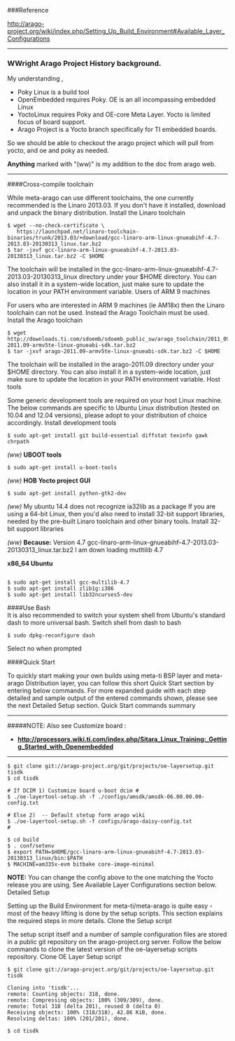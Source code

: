 
###Reference

http://arago-project.org/wiki/index.php/Setting_Up_Build_Environment#Available_Layer_Configurations


------------------------------------
### WWright Arago Project History background.

My understanding ,  

* Poky Linux is a build tool  
* OpenEmbedded requires Poky. OE is an all incompassing embedded Linux
* YoctoLinux requires Poky and OE-core Meta Layer. Yocto is limited focus of board support.
* Arago Project is a Yocto branch specifically for TI embedded boards.

So we should be able to checkout the arago project which will pull from yocto, and oe and poky as needed.  

**Anything** marked with "(ww)" is my addition to the doc from arago web.

-------------------------------------

####Cross-compile toolchain

While meta-arago can use different toolchains, the one currently recommended is the Linaro 2013.03. If you don't have it installed, download and unpack the binary distribution.
Install the Linaro toolchain  

```
$ wget --no-check-certificate \
   https://launchpad.net/linaro-toolchain-binaries/trunk/2013.03/+download/gcc-linaro-arm-linux-gnueabihf-4.7-2013.03-20130313_linux.tar.bz2
$ tar -jxvf gcc-linaro-arm-linux-gnueabihf-4.7-2013.03-20130313_linux.tar.bz2 -C $HOME
```

The toolchain will be installed in the gcc-linaro-arm-linux-gnueabihf-4.7-2013.03-20130313_linux directory under your $HOME directory. You can also install it in a system-wide location, just make sure to update the location in your PATH environment variable.
Users of ARM 9 machines

For users who are interested in ARM 9 machines (ie AM18x) then the Linaro toolchain can not be used. Instead the Arago Toolchain must be used.
Install the Arago toolchain

```
$ wget http://downloads.ti.com/sdoemb/sdoemb_public_sw/arago_toolchain/2011_09/exports/arago-2011.09-armv5te-linux-gnueabi-sdk.tar.bz2
$ tar -jxvf arago-2011.09-armv5te-linux-gnueabi-sdk.tar.bz2 -C $HOME
```

The toolchain will be installed in the arago-2011.09 directory under your $HOME directory. You can also install it in a system-wide location, just make sure to update the location in your PATH environment variable.
Host tools

Some generic development tools are required on your host Linux machine. The below commands are specific to Ubuntu Linux distribution (tested on 10.04 and 12.04 versions), please adopt to your distribution of choice accordingly.
Install development tools

```
$ sudo apt-get install git build-essential diffstat texinfo gawk chrpath
```
*(ww)* **UBOOT tools**
```
$ sudo apt-get install u-boot-tools
```
*(ww)* **HOB Yocto project GUI**  
```
$ sudo apt-get install python-gtk2-dev
```
*(ww)* My ubuntu 14.4 does not recognize ia32lib  as a package
If you are using a 64-bit Linux, then you'd also need to install 32-bit support libraries, needed by the pre-built Linaro toolchain and other binary tools.
Install 32-bit support libraries

*(ww)* **Because:** Version 4.7 gcc-linaro-arm-linux-gnueabihf-4.7-2013.03-20130313_linux.tar.bz2  I am down loading mutltilib 4.7

**x86_64 Ubuntu**  

```

$ sudo apt-get install gcc-multilib-4.7
$ sudo apt-get install zlib1g:i386
$ sudo apt-get install lib32ncurses5-dev

```

####Use Bash  
It is also recommended to switch your system shell from Ubuntu's standard dash to more universal bash.
Switch shell from dash to bash
```
$ sudo dpkg-reconfigure dash
```

Select no when prompted

####Quick Start

To quickly start making your own builds using meta-ti BSP layer and meta-arago Distribution layer, you can follow this short Quick Start section by entering below commands. For more expanded guide with each step detailed and sample output of the entered commands shown, please see the next Detailed Setup section.
Quick Start commands summary


---------------------------------------------
#####NOTE: Also see Customize board :  
- **http://processors.wiki.ti.com/index.php/Sitara_Linux_Training:_Getting_Started_with_Openembedded**  

---------------------------------------------


```
$ git clone git://arago-project.org/git/projects/oe-layersetup.git tisdk
$ cd tisdk

# If DCIM 1) Customize board u-boot dcim #
$ ./oe-layertool-setup.sh -f ./configs/amsdk/amsdk-06.00.00.00-config.txt

# Else 2)  -- Default stetup form arago wiki
$ ./oe-layertool-setup.sh -f configs/arago-daisy-config.txt
#

$ cd build
$ . conf/setenv
$ export PATH=$HOME/gcc-linaro-arm-linux-gnueabihf-4.7-2013.03-20130313_linux/bin:$PATH
$ MACHINE=am335x-evm bitbake core-image-minimal
```

**NOTE:** You can change the config above to the one matching the Yocto release you are using. See Available Layer Configurations section below.
Detailed Setup

Setting up the Build Environment for meta-ti/meta-arago is quite easy - most of the heavy lifting is done by the setup scripts. This section explains the required steps in more details.
Clone the Setup script

The setup script itself and a number of sample configuration files are stored in a public git repository on the arago-project.org server. Follow the below commands to clone the latest version of the oe-layersetup scripts repository.
Clone OE Layer Setup script
```
$ git clone git://arago-project.org/git/projects/oe-layersetup.git tisdk

Cloning into 'tisdk'...
remote: Counting objects: 318, done.
remote: Compressing objects: 100% (309/309), done.
remote: Total 318 (delta 201), reused 0 (delta 0)
Receiving objects: 100% (318/318), 42.86 KiB, done.
Resolving deltas: 100% (201/201), done.

$ cd tisdk
```
